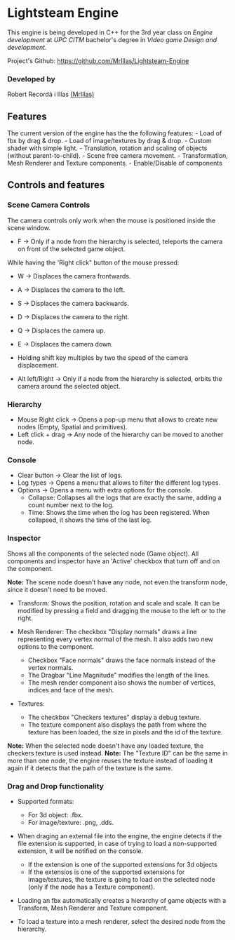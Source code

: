 # Lightsteam Engine

This engine is being developed in C++ for the 3rd year class on *Engine development* at *UPC CITM* bachelor's degree in *Video game Design and development*.

Project's Github: https://github.com/MrIllas/Lightsteam-Engine

### Developed by

Robert Recordà i Illas [(MrIllas)](https://github.com/MrIllas)

## Features

The current version of the engine has the the following features:
	- Load of fbx by drag & drop.
	- Load of image/textures by drag & drop.
	- Custom shader with simple light.
	- Translation, rotation and scaling of objects (without parent-to-child).
	- Scene free camera movement.
	- Transformation, Mesh Renderer and Texture components.
	- Enable/Disable of components

## Controls and features

### Scene Camera Controls

The camera controls only work when the mouse is positioned inside the scene window.

 - F -> Only if a node from the hierarchy is selected, teleports the camera on front of the selected game object.

While having the 'Right click" button of the mouse pressed:
 - W -> Displaces the camera frontwards.
 - A -> Displaces the camera to the left.
 - S -> Displaces the camera backwards.
 - D -> Displaces the camera to the right.
 - Q -> Displaces the camera up.
 - E -> Displaces the camera down.
 
 - Holding shift key multiples by two the speed of the camera displacement.
 
 - Alt left/Right -> Only if a node from the hierarchy is selected, orbits the camera around the selected object.


### Hierarchy

 - Mouse Right click -> Opens a pop-up menu that allows to create new nodes (Empty, Spatial and primitives).
 - Left click + drag -> Any node of the hierarchy can be moved to another node.


### Console

 - Clear button -> Clear the list of logs.
 - Log types -> Opens a menu that allows to filter the different log types.
 - Options -> Opens a menu with extra options for the console.
	- Collapse: Collapses all the logs that are exactly the same, adding a count number next to the log.
	- Time: Shows the time when the log has been registered. When collapsed, it shows the time of the last log.
	
	
### Inspector

Shows all the components of the selected node (Game object).
All components and inspector have an 'Active' checkbox that turn off and on the component.

**Note:** The scene node doesn't have any node, not even the transform node, since it doesn't need to be moved.

- Transform: Shows the position, rotation and scale and scale. It can be modified by pressing a field and dragging the mouse to the left or to the right.

- Mesh Renderer: The checkbox "Display normals" draws a line representing every vertex normal of the mesh. It also adds two new options to the component.
	- Checkbox "Face normals" draws the face normals instead of the vertex normals.
	- The Dragbar "Line Magnitude" modifies the length of the lines.
	- The mesh render component also shows the number of vertices, indices and face of the mesh.

-  Textures:

    - The checkbox "Checkers textures" display a debug texture.
    - The texture component also displays the path from where the texture has been loaded, the size in pixels and the id of the texture.

**Note:** When the selected node doesn't have any loaded texture, the checkers texture is used instead.
**Note:** The "Texture ID" can be the same in more than one node, the engine reuses the texture instead of loading it again if it detects that the path of the texture is the same.


### Drag and Drop functionality

- Supported formats:
	- For 3d object: .fbx.
	- For image/texture: .png, .dds.

 - When draging an external file into the engine, the engine detects if the file extension is supported, in case of trying to load a non-supported extension, it will be notified on the console.
	- If the extension is one of the supported extensions for 3d objects
	- If the extensios is one of the supported extensions for image/textures, the texture is going to load on the selected node (only if the node has a Texture component).	
 - Loading an fbx automatically creates a hierarchy of game objects with a Transform, Mesh Renderer and Texture component.
 - To load a texture into a mesh renderer, select the desired node from the hierarchy.
 